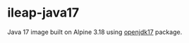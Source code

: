 # ileap-java17

Java 17 image built on Alpine 3.18 using [openjdk17](https://pkgs.alpinelinux.org/package/v3.18/community/x86_64/openjdk17) package.